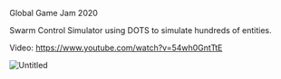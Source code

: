 Global Game Jam 2020 

Swarm Control Simulator using DOTS to simulate hundreds of entities.

Video: https://www.youtube.com/watch?v=54wh0GntTtE

![Untitled](https://user-images.githubusercontent.com/7244691/125848516-31ab4901-e00e-4310-9aa1-2401fdc91114.png)
